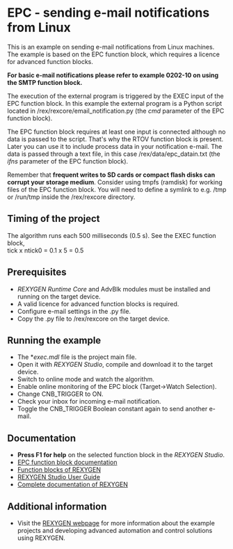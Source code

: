 EPC - sending e-mail notifications from Linux 
=============================================
 
This is an example on sending e-mail notifications from Linux machines. The 
example is based on the EPC function block, which requires a licence for 
advanced function blocks.

**For basic e-mail notifications please refer to example 0202-10 on using the 
SMTP function block.**

The execution of the external program is triggered by the EXEC input of the EPC
function block. In this example the external program is a Python script located 
in /rex/rexcore/email_notification.py (the *cmd* parameter of the EPC function 
block). 

The EPC function block requires at least one input is connected although no data
is passed to the script. That's why the RTOV function block is present. Later 
you can use it to include process data in your notification e-mail. The data is 
passed through a text file, in this case /rex/data/epc_datain.txt (the *ifns*
parameter of the EPC function block). 

Remember that **frequent writes to SD cards or compact flash disks can corrupt 
your storage medium**. Consider using tmpfs (ramdisk) for working files of the 
EPC function block. You will need to define a symlink to e.g. /tmp or /run/tmp 
inside the /rex/rexcore directory.

## Timing of the project ##

The algorithm runs each 500 milliseconds (0.5 s). See the EXEC function block,  
tick x ntick0 = 0.1 x 5 = 0.5 

## Prerequisites ##
- *REXYGEN Runtime Core* and AdvBlk modules must be installed and running on the target device.
- A valid licence for advanced function blocks is required.
- Configure e-mail settings in the .py file.
- Copy the .py file to /rex/rexcore on the target device.

## Running the example ##
- The **exec.mdl* file is the project main file.
- Open it with *REXYGEN Studio*, compile and download it to the target device.
- Switch to online mode and watch the algorithm.
- Enable online monitoring of the EPC block (Target->Watch Selection).
- Change CNB_TRIGGER to ON.
- Check your inbox for incoming e-mail notification.
- Toggle the CNB_TRIGGER Boolean constant again to send another e-mail. 

## Documentation ##

- **Press F1 for help** on the selected function block in the *REXYGEN Studio*.
- [EPC function block documentation](https://www.rexygen.com/doc/ENGLISH/MANUALS/BRef/EPC.html)
- [Function blocks of REXYGEN](https://www.rexygen.com/doc/PDF/ENGLISH/BRef_ENG.pdf)
- [REXYGEN Studio User Guide](https://www.rexygen.com/doc/PDF/ENGLISH/RexygenStudio_ENG.pdf)
- [Complete documentation of REXYGEN](http://www.rexygen.com/documentation-and-support)

## Additional information ##

- Visit the [REXYGEN webpage](http://www.rexygen.com) 
for more information about the example projects and developing advanced 
automation and control solutions using REXYGEN.